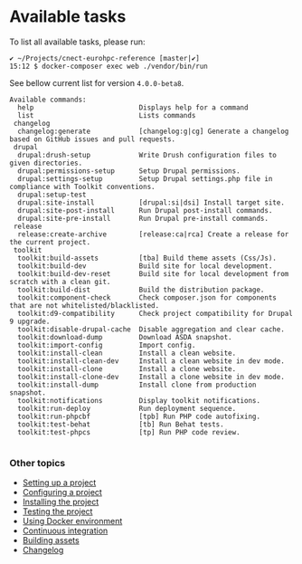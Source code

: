 # Available tasks

To list all available tasks, please run:
```
✔ ~/Projects/cnect-eurohpc-reference [master|✔] 
15:12 $ docker-composer exec web ./vendor/bin/run 
```

See bellow current list for version `4.0.0-beta8`.
```
Available commands:
  help                          Displays help for a command
  list                          Lists commands
 changelog
  changelog:generate            [changelog:g|cg] Generate a changelog based on GitHub issues and pull requests.
 drupal
  drupal:drush-setup            Write Drush configuration files to given directories.
  drupal:permissions-setup      Setup Drupal permissions.
  drupal:settings-setup         Setup Drupal settings.php file in compliance with Toolkit conventions.
  drupal:setup-test             
  drupal:site-install           [drupal:si|dsi] Install target site.
  drupal:site-post-install      Run Drupal post-install commands.
  drupal:site-pre-install       Run Drupal pre-install commands.
 release
  release:create-archive        [release:ca|rca] Create a release for the current project.
 toolkit
  toolkit:build-assets          [tba] Build theme assets (Css/Js).
  toolkit:build-dev             Build site for local development.
  toolkit:build-dev-reset       Build site for local development from scratch with a clean git.
  toolkit:build-dist            Build the distribution package.
  toolkit:component-check       Check composer.json for components that are not whitelisted/blacklisted.
  toolkit:d9-compatibility      Check project compatibility for Drupal 9 upgrade.
  toolkit:disable-drupal-cache  Disable aggregation and clear cache.
  toolkit:download-dump         Download ASDA snapshot.
  toolkit:import-config         Import config.
  toolkit:install-clean         Install a clean website.
  toolkit:install-clean-dev     Install a clean website in dev mode.
  toolkit:install-clone         Install a clone website.
  toolkit:install-clone-dev     Install a clone website in dev mode.
  toolkit:install-dump          Install clone from production snapshot.
  toolkit:notifications         Display toolkit notifications.
  toolkit:run-deploy            Run deployment sequence.
  toolkit:run-phpcbf            [tpb] Run PHP code autofixing.
  toolkit:test-behat            [tb] Run Behat tests.
  toolkit:test-phpcs            [tp] Run PHP code review.


```

### Other topics
- [Setting up a project](/docs/setting-up-project.md)
- [Configuring a project](/docs/configuring-project.md)
- [Installing the project](/docs/installing-project.md)
- [Testing the project](/docs/testing-project.md)
- [Using Docker environment](/docs/docker-environment.md)
- [Continuous integration](/docs/continuous-integration.md)
- [Building assets](/docs/building-assets.md)
- [Changelog](/changelog.md)
